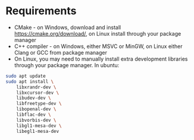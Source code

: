 # Requirements
* CMake - on Windows, download and install https://cmake.org/download/, on Linux install through your package manager
* C++ compiler - on Windows, either MSVC or MinGW, on Linux either Clang or GCC from package manager
* On Linux, you may need to manually install extra development libraries through your package manager. In ubuntu:
```bash
sudo apt update
sudo apt install \
    libxrandr-dev \
    libxcursor-dev \
    libudev-dev \
    libfreetype-dev \
    libopenal-dev \
    libflac-dev \
    libvorbis-dev \
    libgl1-mesa-dev \
    libegl1-mesa-dev
```

